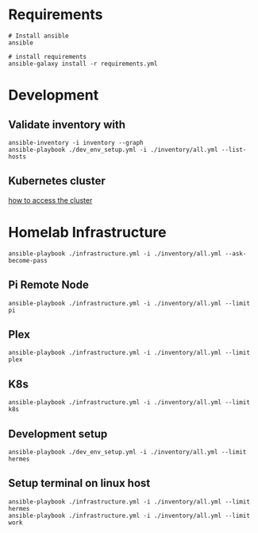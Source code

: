 # Requirements

    # Install ansible
    ansible

    # install requirements
    ansible-galaxy install -r requirements.yml

# Development
## Validate inventory with

    ansible-inventory -i inventory --graph
    ansible-playbook ./dev_env_setup.yml -i ./inventory/all.yml --list-hosts

## Kubernetes cluster
[how to access the cluster](https://kubernetes.io/docs/tasks/access-application-cluster/access-cluster/)

# Homelab Infrastructure

    ansible-playbook ./infrastructure.yml -i ./inventory/all.yml --ask-become-pass

## Pi Remote Node
    ansible-playbook ./infrastructure.yml -i ./inventory/all.yml --limit pi

## Plex
    ansible-playbook ./infrastructure.yml -i ./inventory/all.yml --limit plex

## K8s
    ansible-playbook ./infrastructure.yml -i ./inventory/all.yml --limit k8s

## Development setup

    ansible-playbook ./dev_env_setup.yml -i ./inventory/all.yml --limit hermes

## Setup terminal on linux host

    ansible-playbook ./infrastructure.yml -i ./inventory/all.yml --limit hermes
    ansible-playbook ./infrastructure.yml -i ./inventory/all.yml --limit work
